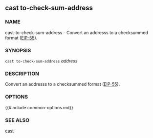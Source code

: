 ## cast to-check-sum-address

### NAME

cast-to-check-sum-address - Convert an addresss to a checksummed format ([EIP-55][eip55]).

### SYNOPSIS

``cast to-check-sum-address`` *address*

### DESCRIPTION

Convert an addresss to a checksummed format ([EIP-55][eip55]).

### OPTIONS

{{#include common-options.md}}

### SEE ALSO

[cast](./cast.md)

[eip55]: https://github.com/ethereum/EIPs/blob/master/EIPS/eip-55.md
